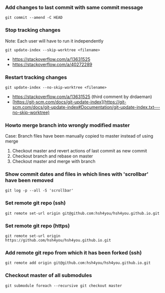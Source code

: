### Add changes to last commit with same commit message
    
    git commit --amend -C HEAD
    
### Stop tracking changes
Note: Each user will have to run it independently

    git update-index --skip-worktree <filename>
    
- https://stackoverflow.com/a/13631525
- https://stackoverflow.com/a/40272289

### Restart tracking changes

    git update-index --no-skip-worktree <filename>   

- https://stackoverflow.com/a/13631525 (third comment by drdaeman)
- [https://git-scm.com/docs/git-update-index](https://git-scm.com/docs/git-update-index#Documentation/git-update-index.txt---no-skip-worktree)
    
### Howto merge branch into wrongly modified master
Case: Branch files have been manually copied to master instead of using merge
1. Checkout master and revert actions of last commit as new commit
1. Checkout branch and rebase on master
1. Checkout master and merge with branch


### Show commit dates and files in which lines with 'scrollbar' have been removed

    git log -p --all -S 'scrollbar'

### Set remote git repo (ssh)
  
    git remote set-url origin git@github.com:hsh4you/hsh4you.github.io.git

### Set remote git repo (https)
  
    git remote set-url origin https://github.com/hsh4you/hsh4you.github.io.git

### Add remote git repo from which it has been forked (ssh)
  
    git remote add origin git@github.com:hsh4you/hsh4you.github.io.git

### Checkout master of all submodules
  
    git submodule foreach --recursive git checkout master
